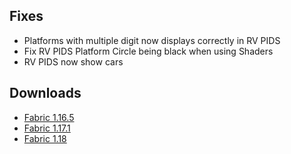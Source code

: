 ## Fixes
* Platforms with multiple digit now displays correctly in RV PIDS
* Fix RV PIDS Platform Circle being black when using Shaders
* RV PIDS now show cars

## Downloads
- [Fabric 1.16.5](https://www.joban.org/JCM/1.0.4a/joestu-client-mod-fabric-1.16.5-1.0.4a.jar)
- [Fabric 1.17.1](https://www.joban.org/JCM/1.0.4a/joestu-client-mod-fabric-1.17.1-1.0.4a.jar)
- [Fabric 1.18](https://www.joban.org/JCM/1.0.4a/joestu-client-mod-fabric-1.18-1.0.4a.jar)